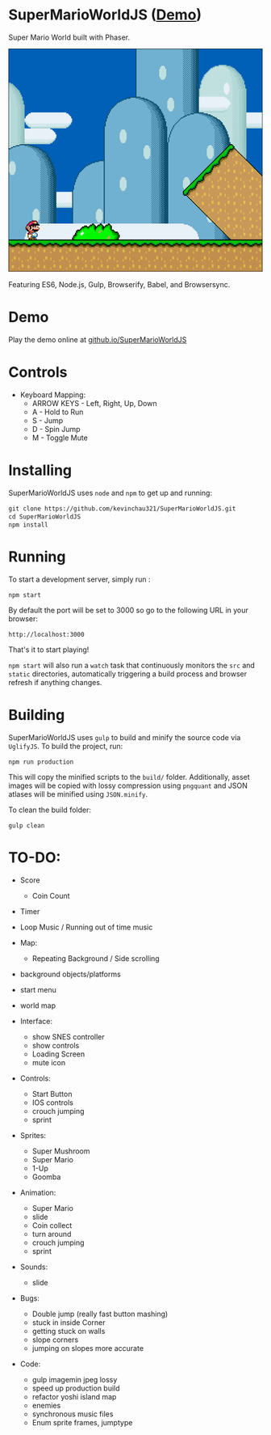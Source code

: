 # SuperMarioWorldJS ([Demo](https://kevinchau321.github.io/SuperMarioWorldJS/))
Super Mario World built with Phaser.

<p align="center">
  <img src="static/screenshots/1.png?raw=true" alt="Screenshot"/>
</p>

Featuring ES6, Node.js, Gulp, Browserify, Babel, and Browsersync.

# Demo
Play the demo online at <a href="https://kevinchau321.github.io/SuperMarioWorldJS/">github.io/SuperMarioWorldJS</a>

# Controls
* Keyboard Mapping:
  * ARROW KEYS - Left, Right, Up, Down
  * A - Hold to Run
  * S - Jump
  * D - Spin Jump
  * M - Toggle Mute

# Installing
SuperMarioWorldJS uses `node` and `npm` to get up and running:

    git clone https://github.com/kevinchau321/SuperMarioWorldJS.git
    cd SuperMarioWorldJS
    npm install

# Running
To start a development server, simply run :

    npm start

By default the port will be set to 3000 so go to the following URL in your browser:

    http://localhost:3000

That's it to start playing!

`npm start` will also run a `watch` task that continuously monitors the `src` and `static` directories, automatically triggering a build process and browser refresh if anything changes.

# Building
SuperMarioWorldJS uses `gulp` to build and minify the source code via `UglifyJS`.
To build the project, run:

    npm run production

This will copy the minified scripts to the `build/` folder. Additionally, asset images will be copied with lossy compression using `pngquant` and JSON atlases will be minified using `JSON.minify`.

To clean the build folder:

    gulp clean

# TO-DO:
  * Score
    * Coin Count
  * Timer
  * Loop Music / Running out of time music
  * Map:
    * Repeating Background / Side scrolling
  * background objects/platforms
  * start menu
  * world map
  * Interface:
    * show SNES controller
    * show controls
    * Loading Screen
    * mute icon

  * Controls:
    * Start Button
    * IOS controls
    * crouch jumping
    * sprint

  * Sprites:
    * Super Mushroom
    * Super Mario
    * 1-Up
    * Goomba

  * Animation:
    * Super Mario
    * slide
    * Coin collect
    * turn around
    * crouch jumping
    * sprint

  * Sounds:
    * slide

  * Bugs:
    * Double jump (really fast button mashing)
    * stuck in inside Corner
    * getting stuck on walls
    * slope corners
    * jumping on slopes more accurate

  * Code:
    * gulp imagemin jpeg lossy
    * speed up production build
    * refactor yoshi island map
    * enemies
    * synchronous music files
    * Enum sprite frames, jumptype
